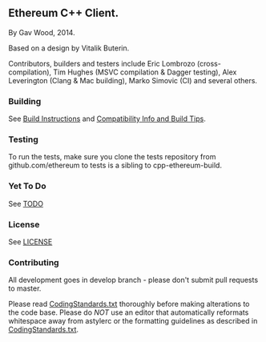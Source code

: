 ## Ethereum C++ Client.

By Gav Wood, 2014.

Based on a design by Vitalik Buterin.

Contributors, builders and testers include Eric Lombrozo (cross-compilation), Tim Hughes (MSVC compilation & Dagger testing), Alex Leverington (Clang & Mac building), Marko Simovic (CI) and several others.

### Building

See [Build Instructions](https://github.com/ethereum/cpp-ethereum/wiki/Build-Instructions) and [Compatibility Info and Build Tips](https://github.com/ethereum/cpp-ethereum/wiki/Compatibility-Info-and-Build-Tips).

### Testing

To run the tests, make sure you clone the tests repository from github.com/ethereum to tests is a sibling to cpp-ethereum-build.

### Yet To Do

See [TODO](TODO)

### License

See [LICENSE](LICENSE)

### Contributing

All development goes in develop branch - please don't submit pull requests to master.

Please read [CodingStandards.txt](CodingStandards.txt) thoroughly before making alterations to the code base. Please do *NOT* use an editor that automatically reformats whitespace away from astylerc or the formatting guidelines as described in [CodingStandards.txt](CodingStandards.txt).
